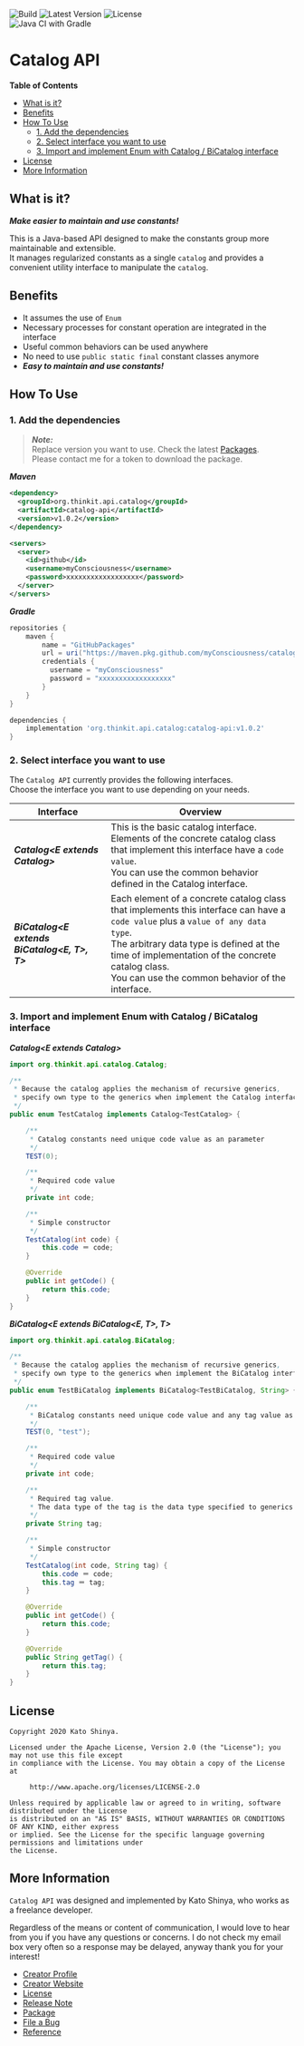 ![Build](https://img.shields.io/badge/Build-Automated-2980b9.svg?style=for-the-badge)
![Latest Version](https://img.shields.io/badge/Latest_Version-v1.0.2-27ae60.svg?style=for-the-badge)
![License](https://img.shields.io/badge/License-Apache_2.0-e74c3c.svg?style=for-the-badge)</br>
![Java CI with Gradle](https://github.com/myConsciousness/catalog-api/workflows/Java%20CI%20with%20Gradle/badge.svg)

# Catalog API

<!-- START doctoc generated TOC please keep comment here to allow auto update -->
<!-- DON'T EDIT THIS SECTION, INSTEAD RE-RUN doctoc TO UPDATE -->
**Table of Contents**

- [What is it?](#what-is-it)
- [Benefits](#benefits)
- [How To Use](#how-to-use)
  - [1. Add the dependencies](#1-add-the-dependencies)
  - [2. Select interface you want to use](#2-select-interface-you-want-to-use)
  - [3. Import and implement Enum with Catalog / BiCatalog interface](#3-import-and-implement-enum-with-catalog--bicatalog-interface)
- [License](#license)
- [More Information](#more-information)

<!-- END doctoc generated TOC please keep comment here to allow auto update -->

## What is it?

**_Make easier to maintain and use constants!_**

This is a Java-based API designed to make the constants group more maintainable and extensible.<br>
It manages regularized constants as a single `catalog` and provides a convenient utility interface to manipulate the `catalog`.

## Benefits

- It assumes the use of `Enum`
- Necessary processes for constant operation are integrated in the interface
- Useful common behaviors can be used anywhere
- No need to use `public static final` constant classes anymore
- **_Easy to maintain and use constants!_**

## How To Use

### 1. Add the dependencies

> **_Note:_**<br>
> Replace version you want to use. Check the latest [Packages](https://github.com/myConsciousness/catalog-api/packages).<br>
> Please contact me for a token to download the package.

**_Maven_**

```xml
<dependency>
  <groupId>org.thinkit.api.catalog</groupId>
  <artifactId>catalog-api</artifactId>
  <version>v1.0.2</version>
</dependency>

<servers>
  <server>
    <id>github</id>
    <username>myConsciousness</username>
    <password>xxxxxxxxxxxxxxxxxx</password>
  </server>
</servers>
```

**_Gradle_**

```gradle
repositories {
    maven {
        name = "GitHubPackages"
        url = uri("https://maven.pkg.github.com/myConsciousness/catalog-api")
        credentials {
          username = "myConsciousness"
          password = "xxxxxxxxxxxxxxxxxx"
        }
    }
}

dependencies {
    implementation 'org.thinkit.api.catalog:catalog-api:v1.0.2'
}
```

### 2. Select interface you want to use

The `Catalog API` currently provides the following interfaces.<br>
Choose the interface you want to use depending on your needs.

| Interface                                     | Overview                                                                                                                                                                                                                                                                                 |
| --------------------------------------------- | ---------------------------------------------------------------------------------------------------------------------------------------------------------------------------------------------------------------------------------------------------------------------------------------- |
| **_Catalog<E extends Catalog<E>>_**           | This is the basic catalog interface.<br>Elements of the concrete catalog class that implement this interface have a `code value`.<br>You can use the common behavior defined in the Catalog interface.                                                                                   |
| **_BiCatalog<E extends BiCatalog<E, T>, T>_** | Each element of a concrete catalog class that implements this interface can have a `code value` plus a `value of any data type`.<br>The arbitrary data type is defined at the time of implementation of the concrete catalog class.<br>You can use the common behavior of the interface. |

### 3. Import and implement Enum with Catalog / BiCatalog interface

**_Catalog<E extends Catalog<E>>_**

```java
import org.thinkit.api.catalog.Catalog;

/**
 * Because the catalog applies the mechanism of recursive generics,
 * specify own type to the generics when implement the Catalog interface.
 */
public enum TestCatalog implements Catalog<TestCatalog> {

    /**
     * Catalog constants need unique code value as an parameter
     */
    TEST(0);

    /**
     * Required code value
     */
    private int code;

    /**
     * Simple constructor
     */
    TestCatalog(int code) {
        this.code ＝ code;
    }

    @Override
    public int getCode() {
        return this.code;
    }
}
```

**_BiCatalog<E extends BiCatalog<E, T>, T>_**

```java
import org.thinkit.api.catalog.BiCatalog;

/**
 * Because the catalog applies the mechanism of recursive generics,
 * specify own type to the generics when implement the BiCatalog interface.
 */
public enum TestBiCatalog implements BiCatalog<TestBiCatalog, String> {

    /**
     * BiCatalog constants need unique code value and any tag value as parameters
     */
    TEST(0, "test");

    /**
     * Required code value
     */
    private int code;

    /**
     * Required tag value.
     * The data type of the tag is the data type specified to generics when implement BiCatalog interface.
     */
    private String tag;

    /**
     * Simple constructor
     */
    TestCatalog(int code, String tag) {
        this.code ＝ code;
        this.tag ＝ tag;
    }

    @Override
    public int getCode() {
        return this.code;
    }

    @Override
    public String getTag() {
        return this.tag;
    }
}
```

## License

```
Copyright 2020 Kato Shinya.

Licensed under the Apache License, Version 2.0 (the "License"); you may not use this file except
in compliance with the License. You may obtain a copy of the License at

     http://www.apache.org/licenses/LICENSE-2.0

Unless required by applicable law or agreed to in writing, software distributed under the License
is distributed on an "AS IS" BASIS, WITHOUT WARRANTIES OR CONDITIONS OF ANY KIND, either express
or implied. See the License for the specific language governing permissions and limitations under
the License.
```

## More Information

`Catalog API` was designed and implemented by Kato Shinya, who works as a freelance developer.

Regardless of the means or content of communication, I would love to hear from you if you have any questions or concerns. I do not check my email box very often so a response may be delayed, anyway thank you for your interest!

- [Creator Profile](https://github.com/myConsciousness)
- [Creator Website](https://myconsciousness.github.io)
- [License](https://github.com/myConsciousness/catalog-api/blob/master/LICENSE)
- [Release Note](https://github.com/myConsciousness/catalog-api/releases)
- [Package](https://github.com/myConsciousness/catalog-api/packages)
- [File a Bug](https://github.com/myConsciousness/catalog-api/issues)
- [Reference](https://myconsciousness.github.io/catalog-api/org/thinkit/api/catalog/package-summary.html)
